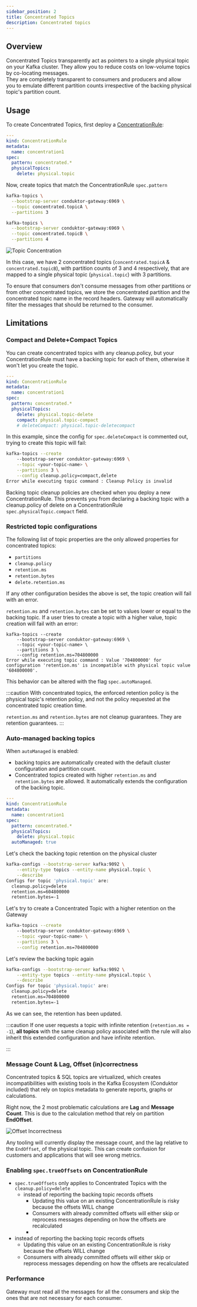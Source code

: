 ```yaml
---
sidebar_position: 2
title: Concentrated Topics
description: Concentrated topics
---
```


## Overview 
Concentrated Topics transparently act as pointers to a single physical topic on your Kafka cluster.  They allow you to reduce costs on low-volume topics by co-locating messages.  
They are completely transparent to consumers and producers and allow you to emulate different partition counts irrespective of the backing physical topic's partition count.

## Usage
To create Concentrated Topics, first deploy a [ConcentrationRule](/gateway/reference/resources-reference/#concentrationrule):
````yaml
---
kind: ConcentrationRule
metadata:
  name: concentration1
spec:
  pattern: concentrated.*
  physicalTopics:
    delete: physical.topic
````

Now, create topics that match the ConcentrationRule `spec.pattern`

````bash
kafka-topics \
  --bootstrap-server conduktor-gateway:6969 \
  --topic concentrated.topicA \
  --partitions 3

kafka-topics \
  --bootstrap-server conduktor-gateway:6969 \
  --topic concentrated.topicB \
  --partitions 4
````

![Topic Concentration](./img/concentrated-topic.png)

In this case, we have 2 concentrated topics (`concentrated.topicA` & `concentrated.topicB`), with partition counts of 3 and 4 respectively, that are mapped to a single physical topic (`physical.topic`) with 3 partitions.

To ensure that consumers don't consume messages from other partitions or from other concentrated topics, we store the concentrated partition and the concentrated topic name in the record headers. Gateway will automatically filter the messages that should be returned to the consumer.

## Limitations
### Compact and Delete+Compact Topics
You can create concentrated topics with any cleanup.policy, but your ConcentrationRule must have a backing topic for each of them, otherwise it won't let you create the topic.
````yaml
---
kind: ConcentrationRule
metadata:
  name: concentration1
spec:
  pattern: concentrated.*
  physicalTopics:
    delete: physical.topic-delete
    compact: physical.topic-compact
    # deleteCompact: physical.topic-deletecompact
````
In this example, since the config for `spec.deleteCompact` is commented out, trying to create this topic will fail:

````bash
kafka-topics --create 
    --bootstrap-server conduktor-gateway:6969 \
    --topic <your-topic-name> \
    --partitions 3 \
    --config cleanup.policy=compact,delete
Error while executing topic command : Cleanup Policy is invalid
````

Backing topic cleanup policies are checked when you deploy a new ConcentrationRule. This prevents you from declaring a backing topic with a cleanup.policy of delete on a ConcentrationRule `spec.physicalTopic.compact` field.

### Restricted topic configurations

The following list of topic properties are the only allowed properties for concentrated topics:
- `partitions`
- `cleanup.policy`
- `retention.ms`
- `retention.bytes`
- `delete.retention.ms`

If any other configuration besides the above is set, the topic creation will fail with an error.

`retention.ms` and `retention.bytes` can be set to values lower or equal to the backing topic. If a user tries to create a topic with a higher value, topic creation will fail with an error:

```
kafka-topics --create 
    --bootstrap-server conduktor-gateway:6969 \
    --topic <your-topic-name> \
    --partitions 3 \
    --config retention.ms=704800000
Error while executing topic command : Value '704800000' for configuration 'retention.ms' is incompatible with physical topic value '604800000'.
```

This behavior can be altered with the flag `spec.autoManaged`.

:::caution
With concentrated topics, the enforced retention policy is the physical topic's retention policy, and not the policy requested at the concentrated topic creation time.

`retention.ms` and `retention.bytes` are not cleanup guarantees. They are retention guarantees.
:::




### Auto-managed backing topics

When `autoManaged` is enabled: 
- backing topics are automatically created with the default cluster configuration and partition count. 
- Concentrated topics created with higher `retention.ms` and `retention.bytes` are allowed. It automatically extends the configuration of the backing topic.


````yaml
---
kind: ConcentrationRule
metadata:
  name: concentration1
spec:
  pattern: concentrated.*
  physicalTopics:
    delete: physical.topic
  autoManaged: true
````

Let's check the backing topic retention on the physical cluster
````bash
kafka-configs --bootstrap-server kafka:9092 \
    --entity-type topics --entity-name physical.topic \
    --describe
Configs for topic 'physical.topic' are:
  cleanup.policy=delete
  retention.ms=604800000
  retention.bytes=-1
````
Let's try to create a Concentrated Topic with a higher retention on the Gateway
````bash
kafka-topics --create 
    --bootstrap-server conduktor-gateway:6969 \
    --topic <your-topic-name> \
    --partitions 3 \
    --config retention.ms=704800000
````
Let's review the backing topic again
````bash
kafka-configs --bootstrap-server kafka:9092 \
    --entity-type topics --entity-name physical.topic \
    --describe
Configs for topic 'physical.topic' are:
  cleanup.policy=delete
  retention.ms=704800000
  retention.bytes=-1
````
As we can see, the retention has been updated.

:::caution
If one user requests a topic with infinite retention (`retention.ms = -1`), **all topics** with the same cleanup policy associated with the rule will also inherit this extended configuration and have infinite retention.

:::

### Message Count & Lag, Offset (in)correctness

Concentrated topics & SQL topics are virtualized, which creates incompatibilities with existing tools in the Kafka Ecosystem (Conduktor included) that rely on topics metadata to generate reports, graphs or calculations.

Right now, the 2 most problematic calculations are **Lag** and **Message Count**. This is due to the calculation method that rely on partition **EndOffset**.

![Offset Incorrectness](img/offset-correct.png)

Any tooling will currently display the message count, and the lag relative to the `EndOffset`, of the physical topic. This can create confusion for customers and applications that will see wrong metrics.


### Enabling `spec.trueOffsets` on ConcentrationRule



- `spec.trueOffsets` only applies to Concentrated Topics with the `cleanup.policy=delete`
  - instead of reporting the backing topic records offsets
    - Updating this value on an existing ConcentrationRule is risky because the offsets WILL change
    - Consumers with already committed offsets will either skip or reprocess messages depending on how the offsets are recalculated
    - 
- instead of reporting the backing topic records offsets
    - Updating this value on an existing ConcentrationRule is risky because the offsets WILL change
    - Consumers with already committed offsets will either skip or reprocess messages depending on how the offsets are recalculated


### Performance

Gateway must read all the messages for all the consumers and skip the ones that are not necessary for each consumer.